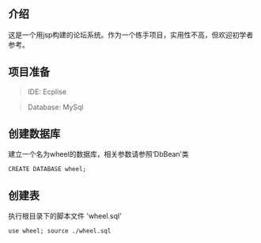 ## 介绍
这是一个用jsp构建的论坛系统。作为一个练手项目，实用性不高，但欢迎初学者参考。
## 项目准备
> IDE: Ecplise

> Database: MySql
## 创建数据库
建立一个名为wheel的数据库，相关参数请参照‘DbBean’类

`
CREATE DATABASE wheel;
`

## 创建表

执行根目录下的脚本文件 'wheel.sql' 

`
use wheel;
source ./wheel.sql 
`
